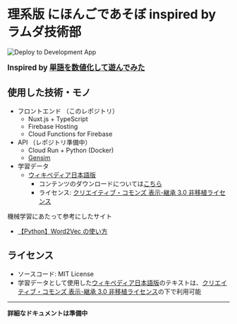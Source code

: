 # 理系版 にほんごであそぼ inspired by ラムダ技術部

![Deploy to Development App](https://github.com/MaySoMusician/word2vec-visualizer-nuxt/workflows/Deploy%20to%20Development%20App/badge.svg)

<div style="font-size: 120%; font-weight: bold">
  Inspired by <a href="https://www.youtube.com/watch?v=sK3HqLwag_w">単語を数値化して遊んでみた</a>
</div>

## 使用した技術・モノ

- フロントエンド （このレポジトリ）
  - Nuxt.js + TypeScript
  - Firebase Hosting
  - Cloud Functions for Firebase
- API （レポジトリ準備中）
  - Cloud Run + Python (Docker)
  - [Gensim](https://radimrehurek.com/gensim/index.html)
- 学習データ
  - [ウィキペディア日本語版](https://ja.wikipedia.org/)
    - コンテンツのダウンロードについては[こちら](https://ja.wikipedia.org/wiki/WP:DD)
    - ライセンス: [クリエイティブ・コモンズ 表示-継承 3.0 非移植ライセンス](https://ja.wikipedia.org/wiki/WP:CC-BY-SA)

機械学習にあたって参考にしたサイト

- [【Python】Word2Vec の使い方](https://qiita.com/kenta1984/items/93b64768494f971edf86)

## ライセンス

- ソースコード: MIT License
- 学習データとして使用した[ウィキペディア日本語版](https://ja.wikipedia.org/)のテキストは、[クリエイティブ・コモンズ 表示-継承 3.0 非移植ライセンス](https://ja.wikipedia.org/wiki/WP:CC-BY-SA)の下で利用可能

---

**詳細なドキュメントは準備中**
